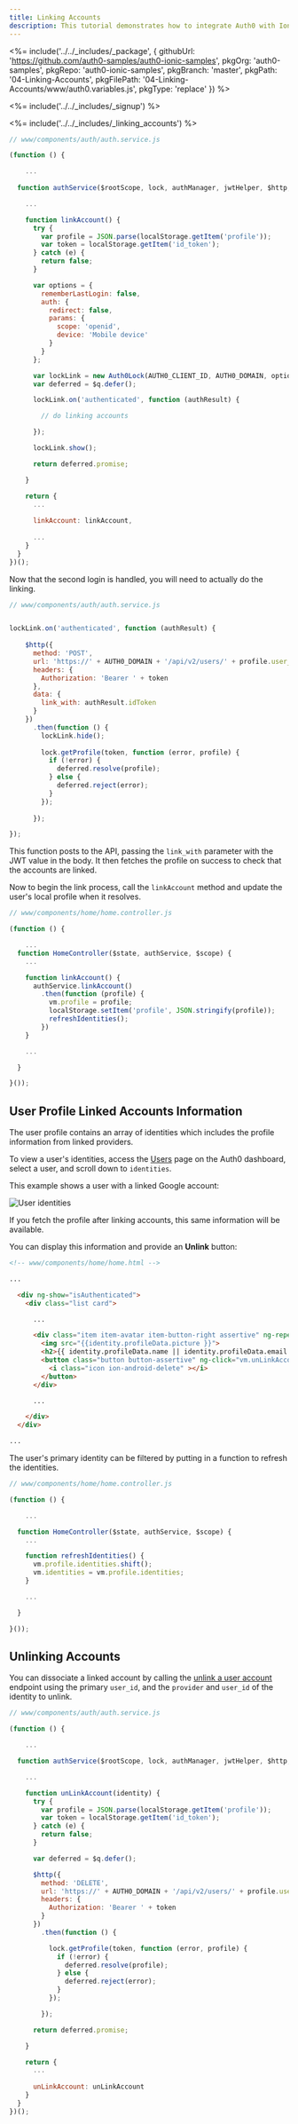 ```yaml
---
title: Linking Accounts
description: This tutorial demonstrates how to integrate Auth0 with Ionic to link accounts
---
```


<%= include('../../_includes/_package', {
  githubUrl: 'https://github.com/auth0-samples/auth0-ionic-samples',
  pkgOrg: 'auth0-samples',
  pkgRepo: 'auth0-ionic-samples',
  pkgBranch: 'master',
  pkgPath: '04-Linking-Accounts',
  pkgFilePath: '04-Linking-Accounts/www/auth0.variables.js',
  pkgType: 'replace'
}) %>

<%= include('../../_includes/_signup') %>

<%= include('../../_includes/_linking_accounts') %>

```js
// www/components/auth/auth.service.js

(function () {

	...
  
  function authService($rootScope, lock, authManager, jwtHelper, $http, $q) {

	...

    function linkAccount() {
      try {
        var profile = JSON.parse(localStorage.getItem('profile'));
        var token = localStorage.getItem('id_token');
      } catch (e) {
        return false;
      }

      var options = {
        rememberLastLogin: false,
        auth: {
          redirect: false,
          params: {
            scope: 'openid',
            device: 'Mobile device'
          }
        }
      };

      var lockLink = new Auth0Lock(AUTH0_CLIENT_ID, AUTH0_DOMAIN, options);
      var deferred = $q.defer();

      lockLink.on('authenticated', function (authResult) {

		// do linking accounts

      });

      lockLink.show();

      return deferred.promise;

    }

    return {
      ...
	  
      linkAccount: linkAccount,
	  
      ...
    }
  }
})();
```

Now that the second login is handled, you will need to actually do the linking.

```js
// www/components/auth/auth.service.js


lockLink.on('authenticated', function (authResult) {
 
    $http({
      method: 'POST',
      url: 'https://' + AUTH0_DOMAIN + '/api/v2/users/' + profile.user_id + '/identities',
      headers: {
        Authorization: 'Bearer ' + token
      },
      data: {
        link_with: authResult.idToken
      }
    })
      .then(function () {
        lockLink.hide();
   
        lock.getProfile(token, function (error, profile) {
          if (!error) {
            deferred.resolve(profile);
          } else {
            deferred.reject(error);
          }
        });
   
      });

});  
```

This function posts to the API, passing the `link_with` parameter with the JWT value in the body. It then fetches the profile on success to check that the accounts are linked.

Now to begin the link process, call the `linkAccount` method and update the user's local profile when it resolves.

```js
// www/components/home/home.controller.js

(function () {

	...
  function HomeController($state, authService, $scope) {
    ...

    function linkAccount() {
      authService.linkAccount()
        .then(function (profile) {
          vm.profile = profile;
          localStorage.setItem('profile', JSON.stringify(profile));
          refreshIdentities();
        })
    }

    ...

  }

}());

```

## User Profile Linked Accounts Information

The user profile contains an array of identities which includes the profile information from linked providers. 

To view a user's identities, access the [Users](${manage_url}/#/users) page on the Auth0 dashboard, select a user, and scroll down to `identities`. 

This example shows a user with a linked Google account:

![User identities](/media/articles/users/user-identities-linked.png)

If you fetch the profile after linking accounts, this same information will be available. 

You can display this information and provide an **Unlink** button:

```html
<!-- www/components/home/home.html -->

...

  <div ng-show="isAuthenticated">
    <div class="list card">

      ...

      <div class="item item-avatar item-button-right assertive" ng-repeat="identity in vm.identities">
        <img src="{{identity.profileData.picture }}">
        <h2>{{ identity.profileData.name || identity.profileData.email }}</h2>
        <button class="button button-assertive" ng-click="vm.unLinkAccount(identity)">
          <i class="icon ion-android-delete" ></i>
        </button>
      </div>

      ...

    </div>
  </div>

...
```

The user's primary identity can be filtered by putting in a function to refresh the identities.

```js
// www/components/home/home.controller.js

(function () {

	...

  function HomeController($state, authService, $scope) {
    ...

    function refreshIdentities() {
      vm.profile.identities.shift();
      vm.identities = vm.profile.identities;
    }

    ...

  }

}());
```

## Unlinking Accounts

You can dissociate a linked account by calling the [unlink a user account](/api/management/v2#!/Users/delete_provider_by_user_id) endpoint using the primary `user_id`, and the `provider` and `user_id` of the identity to unlink.

```js
// www/components/auth/auth.service.js

(function () {

	...

  function authService($rootScope, lock, authManager, jwtHelper, $http, $q) {

    ...

    function unLinkAccount(identity) {
      try {
        var profile = JSON.parse(localStorage.getItem('profile'));
        var token = localStorage.getItem('id_token');
      } catch (e) {
        return false;
      }

      var deferred = $q.defer();

      $http({
        method: 'DELETE',
        url: 'https://' + AUTH0_DOMAIN + '/api/v2/users/' + profile.user_id + '/identities/' + identity .provider + '/' + identity .user_id,
        headers: {
          Authorization: 'Bearer ' + token
        }
      })
        .then(function () {

          lock.getProfile(token, function (error, profile) {
            if (!error) {
              deferred.resolve(profile);
            } else {
              deferred.reject(error);
            }
          });

        });

      return deferred.promise;

    }

    return {
      ...
	  
      unLinkAccount: unLinkAccount
    }
  }
})();
```
